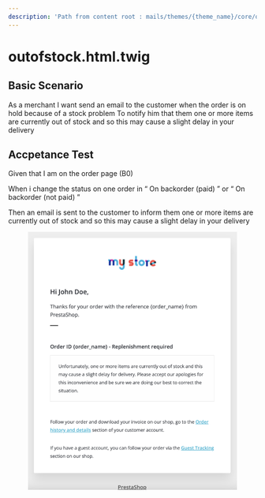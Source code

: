```yaml
---
description: 'Path from content root : mails/themes/{theme_name}/core/outofstock.html.twig'
---
```


# outofstock.html.twig

## Basic Scenario

As a merchant I want send an email to the customer when the order is on hold because of a stock problem To notify him that them one or more items are currently out of stock and so this may cause a slight delay in your delivery

## Accpetance Test

Given that I am on the order page (B0)&#x20;

When i change the status on one order in “ On backorder (paid) ” or “ On backorder (not paid) ”&#x20;

Then an email is sent to the customer to inform them one or more items are currently out of stock and so this may cause a slight delay in your delivery



<figure><img src="../../../.gitbook/assets/Untitled (18).png" alt=""><figcaption></figcaption></figure>

